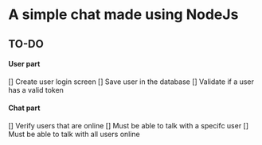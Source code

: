 # A simple chat made using NodeJs 

## TO-DO
  #### User part
  [] Create user login screen
  [] Save user in the database
  [] Validate if a user has a valid token

  #### Chat part
  [] Verify users that are online
  [] Must be able to talk with a specifc user
  [] Must be able to talk with all users online
  